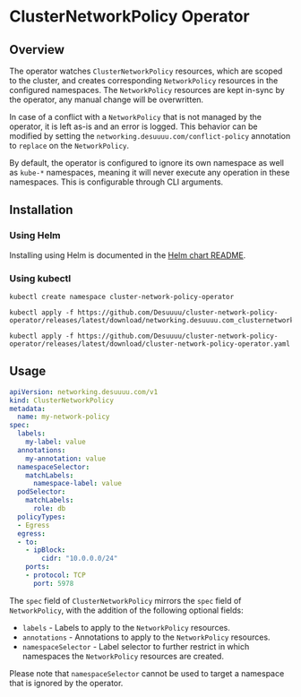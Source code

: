 # ClusterNetworkPolicy Operator

## Overview

The operator watches `ClusterNetworkPolicy` resources, which are scoped to the
cluster, and creates corresponding `NetworkPolicy` resources in the configured
namespaces. The `NetworkPolicy` resources are kept in-sync by the operator, any
manual change will be overwritten.

In case of a conflict with a `NetworkPolicy` that is not managed by the
operator, it is left as-is and an error is logged. This
behavior can be modified by setting the `networking.desuuuu.com/conflict-policy`
annotation to `replace` on the `NetworkPolicy`.

By default, the operator is configured to ignore its own namespace as well as
`kube-*` namespaces, meaning it will never execute any operation in these
namespaces. This is configurable through CLI arguments.

## Installation

### Using Helm

Installing using Helm is documented in the [Helm chart README](helm/README.md).

### Using kubectl

```
kubectl create namespace cluster-network-policy-operator

kubectl apply -f https://github.com/Desuuuu/cluster-network-policy-operator/releases/latest/download/networking.desuuuu.com_clusternetworkpolicies.yaml

kubectl apply -f https://github.com/Desuuuu/cluster-network-policy-operator/releases/latest/download/cluster-network-policy-operator.yaml
```

## Usage

```yaml
apiVersion: networking.desuuuu.com/v1
kind: ClusterNetworkPolicy
metadata:
  name: my-network-policy
spec:
  labels:
    my-label: value
  annotations:
    my-annotation: value
  namespaceSelector:
    matchLabels:
      namespace-label: value
  podSelector:
    matchLabels:
      role: db
  policyTypes:
  - Egress
  egress:
  - to:
    - ipBlock:
        cidr: "10.0.0.0/24"
    ports:
    - protocol: TCP
      port: 5978
```

The `spec` field of `ClusterNetworkPolicy` mirrors the `spec` field of
`NetworkPolicy`, with the addition of the following optional fields:

* `labels` - Labels to apply to the `NetworkPolicy` resources.
* `annotations` - Annotations to apply to the `NetworkPolicy` resources.
* `namespaceSelector` - Label selector to further restrict in which namespaces
the `NetworkPolicy` resources are created.

Please note that `namespaceSelector` cannot be used to target a namespace that
is ignored by the operator.
